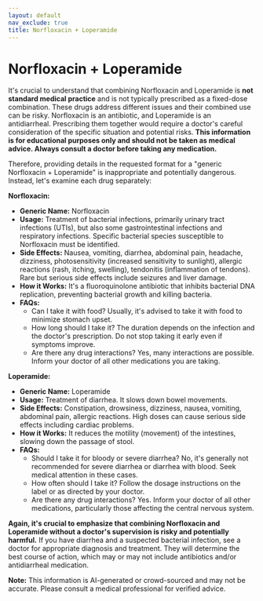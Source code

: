 ```yaml
---
layout: default
nav_exclude: true
title: Norfloxacin + Loperamide
---
```


# Norfloxacin + Loperamide

It's crucial to understand that combining Norfloxacin and Loperamide is **not standard medical practice** and is not typically prescribed as a fixed-dose combination.  These drugs address different issues and their combined use can be risky.  Norfloxacin is an antibiotic, and Loperamide is an antidiarrheal.  Prescribing them together would require a doctor's careful consideration of the specific situation and potential risks.  **This information is for educational purposes only and should not be taken as medical advice.  Always consult a doctor before taking any medication.**


Therefore, providing details in the requested format for a "generic Norfloxacin + Loperamide" is inappropriate and potentially dangerous.  Instead, let's examine each drug separately:


**Norfloxacin:**

* **Generic Name:** Norfloxacin
* **Usage:** Treatment of bacterial infections, primarily urinary tract infections (UTIs), but also some gastrointestinal infections and respiratory infections.  Specific bacterial species susceptible to Norfloxacin must be identified.
* **Side Effects:** Nausea, vomiting, diarrhea, abdominal pain, headache, dizziness, photosensitivity (increased sensitivity to sunlight), allergic reactions (rash, itching, swelling), tendonitis (inflammation of tendons).  Rare but serious side effects include seizures and liver damage.
* **How it Works:**  It's a fluoroquinolone antibiotic that inhibits bacterial DNA replication, preventing bacterial growth and killing bacteria.
* **FAQs:**
    * Can I take it with food?  Usually, it's advised to take it with food to minimize stomach upset.
    * How long should I take it? The duration depends on the infection and the doctor's prescription.  Do not stop taking it early even if symptoms improve.
    * Are there any drug interactions? Yes, many interactions are possible.  Inform your doctor of all other medications you are taking.


**Loperamide:**

* **Generic Name:** Loperamide
* **Usage:** Treatment of diarrhea.  It slows down bowel movements.
* **Side Effects:**  Constipation, drowsiness, dizziness, nausea, vomiting, abdominal pain, allergic reactions.  High doses can cause serious side effects including cardiac problems.
* **How it Works:**  It reduces the motility (movement) of the intestines, slowing down the passage of stool.
* **FAQs:**
    * Should I take it for bloody or severe diarrhea?  No, it's generally not recommended for severe diarrhea or diarrhea with blood. Seek medical attention in these cases.
    * How often should I take it?  Follow the dosage instructions on the label or as directed by your doctor.
    * Are there any drug interactions? Yes.  Inform your doctor of all other medications, particularly those affecting the central nervous system.


**Again, it's crucial to emphasize that combining Norfloxacin and Loperamide without a doctor's supervision is risky and potentially harmful.**  If you have diarrhea and a suspected bacterial infection, see a doctor for appropriate diagnosis and treatment. They will determine the best course of action, which may or may not include antibiotics and/or antidiarrheal medication.


**Note:** This information is AI-generated or crowd-sourced and may not be accurate. Please consult a medical professional for verified advice.